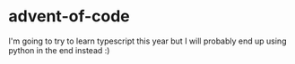 # advent-of-code

I'm going to try to learn typescript this year but I will probably end up using python in the end instead :) 
